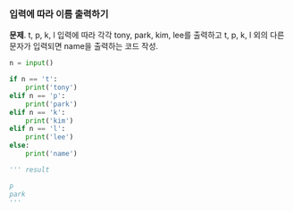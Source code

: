### 입력에 따라 이름 출력하기
**문제**. t, p, k, l 입력에 따라 각각 tony, park, kim, lee를 출력하고 t, p, k, l 외의 다른 문자가 입력되면 name을 출력하는 코드 작성.
```py
n = input()

if n == 't':
    print('tony')
elif n == 'p':
    print('park')
elif n == 'k':
    print('kim')
elif n == 'l':
    print('lee')
else:
    print('name')

''' result

p
park
'''
```